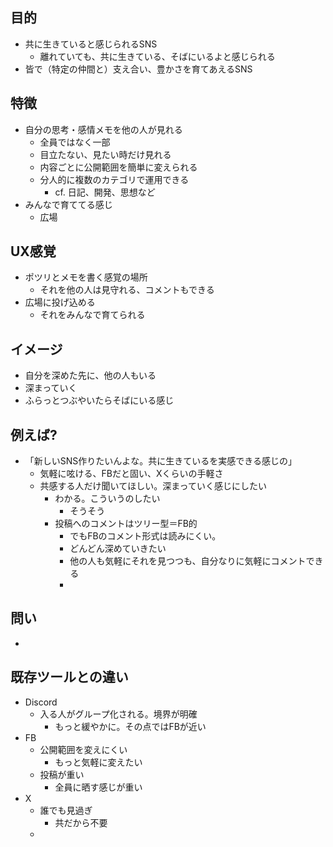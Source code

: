 

## 目的
- 共に生きていると感じられるSNS
	- 離れていても、共に生きている、そばにいるよと感じられる
- 皆で（特定の仲間と）支え合い、豊かさを育てあえるSNS


## 特徴
- 自分の思考・感情メモを他の人が見れる
	- 全員ではなく一部
	- 目立たない、見たい時だけ見れる
	- 内容ごとに公開範囲を簡単に変えられる
	- 分人的に複数のカテゴリで運用できる
		- cf. 日記、開発、思想など
- みんなで育ててる感じ
	- 広場

## UX感覚
- ポツリとメモを書く感覚の場所
	- それを他の人は見守れる、コメントもできる
- 広場に投げ込める
	- それをみんなで育てられる

## イメージ
- 自分を深めた先に、他の人もいる
- 深まっていく
- ふらっとつぶやいたらそばにいる感じ

## 例えば?
- 「新しいSNS作りたいんよな。共に生きているを実感できる感じの」
	- 気軽に呟ける、FBだと固い、Xくらいの手軽さ
	- 共感する人だけ聞いてほしい。深まっていく感じにしたい
		- わかる。こういうのしたい
			- そうそう
		- 投稿へのコメントはツリー型＝FB的
			- でもFBのコメント形式は読みにくい。
			- どんどん深めていきたい
			- 他の人も気軽にそれを見つつも、自分なりに気軽にコメントできる
			- 

## 問い
- 


## 既存ツールとの違い
- Discord
	- 入る人がグループ化される。境界が明確
		- もっと緩やかに。その点ではFBが近い
- FB
	- 公開範囲を変えにくい
		- もっと気軽に変えたい
	- 投稿が重い
		- 全員に晒す感じが重い
- X
	- 誰でも見過ぎ
		- 共だから不要
	- 